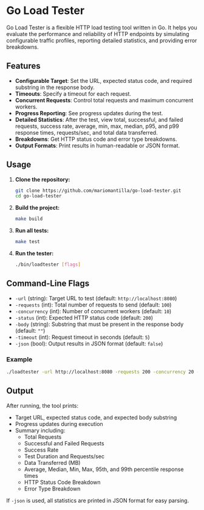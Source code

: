 # Go Load Tester

Go Load Tester is a flexible HTTP load testing tool written in Go. It helps you evaluate the performance and reliability of HTTP endpoints by simulating configurable traffic profiles, reporting detailed statistics, and providing error breakdowns.

## Features

- **Configurable Target**: Set the URL, expected status code, and required substring in the response body.
- **Timeouts**: Specify a timeout for each request.
- **Concurrent Requests**: Control total requests and maximum concurrent workers.
- **Progress Reporting**: See progress updates during the test.
- **Detailed Statistics**: After the test, view total, successful, and failed requests, success rate, average, min, max, median, p95, and p99 response times, requests/sec, and total data transferred.
- **Breakdowns**: Get HTTP status code and error type breakdowns.
- **Output Formats**: Print results in human-readable or JSON format.


## Usage

1. **Clone the repository:**
   ```sh
   git clone https://github.com/mariomantilla/go-load-tester.git
   cd go-load-tester
   ```

2. **Build the project:**
   ```sh
   make build
   ```

3. **Run all tests:**
   ```sh
   make test
   ```

4. **Run the tester:**
   ```sh
   ./bin/loadtester [flags]
   ```

## Command-Line Flags

- `-url` (string): Target URL to test (default: `http://localhost:8080`)
- `-requests` (int): Total number of requests to send (default: `100`)
- `-concurrency` (int): Number of concurrent workers (default: `10`)
- `-status` (int): Expected HTTP status code (default: `200`)
- `-body` (string): Substring that must be present in the response body (default: `""`)
- `-timeout` (int): Request timeout in seconds (default: `5`)
- `-json` (bool): Output results in JSON format (default: `false`)

### Example

```sh
./loadtester -url http://localhost:8080 -requests 200 -concurrency 20 -status 200 -body "OK" -timeout 3 -json
```

## Output


After running, the tool prints:

- Target URL, expected status code, and expected body substring
- Progress updates during execution
- Summary including:
  - Total Requests
  - Successful and Failed Requests
  - Success Rate
  - Test Duration and Requests/sec
  - Data Transferred (MB)
  - Average, Median, Min, Max, 95th, and 99th percentile response times
  - HTTP Status Code Breakdown
  - Error Type Breakdown

If `-json` is used, all statistics are printed in JSON format for easy parsing.

